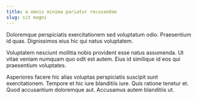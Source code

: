 ```yaml
---
title: a omnis minima pariatur recusandae
slug: sit magni
---
```


Doloremque perspiciatis exercitationem sed voluptatum odio. Praesentium id quas. Dignissimos eius hic qui natus voluptatem.

Voluptatem nesciunt mollitia nobis provident esse natus assumenda. Ut vitae veniam numquam quo odit est autem. Eius id similique id eos qui praesentium voluptates.

Asperiores facere hic alias voluptas perspiciatis suscipit sunt exercitationem. Tempore et hic iure blanditiis iure. Quis ratione tenetur et. Quod accusantium doloremque aut. Accusamus autem blanditiis ut.
